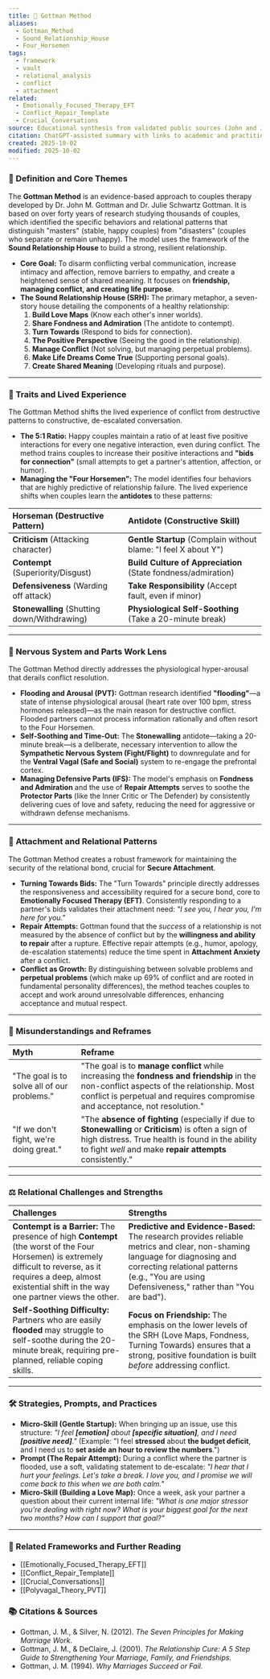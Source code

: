```yaml
---
title: 💑 Gottman Method
aliases:
  - Gottman_Method
  - Sound_Relationship_House
  - Four_Horsemen
tags:
  - framework
  - vault
  - relational_analysis
  - conflict
  - attachment
related:
  - Emotionally_Focused_Therapy_EFT
  - Conflict_Repair_Template
  - Crucial_Conversations
source: Educational synthesis from validated public sources (John and Julie Gottman's research)
citation: ChatGPT-assisted summary with links to academic and practitioner materials
created: 2025-10-02
modified: 2025-10-02
---
```

### 🧩 Definition and Core Themes

The **Gottman Method** is an evidence-based approach to couples therapy developed by Dr. John M. Gottman and Dr. Julie Schwartz Gottman. It is based on over forty years of research studying thousands of couples, which identified the specific behaviors and relational patterns that distinguish "masters" (stable, happy couples) from "disasters" (couples who separate or remain unhappy). The model uses the framework of the **Sound Relationship House** to build a strong, resilient relationship.

-   **Core Goal:** To disarm conflicting verbal communication, increase intimacy and affection, remove barriers to empathy, and create a heightened sense of shared meaning. It focuses on **friendship, managing conflict, and creating life purpose**.
-   **The Sound Relationship House (SRH):** The primary metaphor, a seven-story house detailing the components of a healthy relationship:
    1.  **Build Love Maps** (Know each other's inner worlds).
    2.  **Share Fondness and Admiration** (The antidote to contempt).
    3.  **Turn Towards** (Respond to bids for connection).
    4.  **The Positive Perspective** (Seeing the good in the relationship).
    5.  **Manage Conflict** (Not solving, but managing perpetual problems).
    6.  **Make Life Dreams Come True** (Supporting personal goals).
    7.  **Create Shared Meaning** (Developing rituals and purpose).

---

### 🌿 Traits and Lived Experience

The Gottman Method shifts the lived experience of conflict from destructive patterns to constructive, de-escalated conversation.

-   **The 5:1 Ratio:** Happy couples maintain a ratio of at least five positive interactions for every one negative interaction, even during conflict. The method trains couples to increase their positive interactions and **"bids for connection"** (small attempts to get a partner's attention, affection, or humor).
-   **Managing the "Four Horsemen":** The model identifies four behaviors that are highly predictive of relationship failure. The lived experience shifts when couples learn the **antidotes** to these patterns:

| Horseman (Destructive Pattern) | Antidote (Constructive Skill) |
| :---------------------------- | :---------------------------- |
| **Criticism** (Attacking character) | **Gentle Startup** (Complain without blame: "I feel X about Y") |
| **Contempt** (Superiority/Disgust) | **Build Culture of Appreciation** (State fondness/admiration) |
| **Defensiveness** (Warding off attack) | **Take Responsibility** (Accept fault, even if minor) |
| **Stonewalling** (Shutting down/Withdrawing) | **Physiological Self-Soothing** (Take a 20-minute break) |

---

### 🧠 Nervous System and Parts Work Lens

The Gottman Method directly addresses the physiological hyper-arousal that derails conflict resolution.

-   **Flooding and Arousal (PVT):** Gottman research identified **"flooding"**—a state of intense physiological arousal (heart rate over 100 bpm, stress hormones released)—as the main reason for destructive conflict. Flooded partners cannot process information rationally and often resort to the Four Horsemen.
-   **Self-Soothing and Time-Out:** The **Stonewalling** antidote—taking a 20-minute break—is a deliberate, necessary intervention to allow the **Sympathetic Nervous System (Fight/Flight)** to downregulate and for the **Ventral Vagal (Safe and Social)** system to re-engage the prefrontal cortex.
-   **Managing Defensive Parts (IFS):** The model's emphasis on **Fondness and Admiration** and the use of **Repair Attempts** serves to soothe the **Protector Parts** (like the Inner Critic or The Defender) by consistently delivering cues of love and safety, reducing the need for aggressive or withdrawn defense mechanisms.

---

### 💞 Attachment and Relational Patterns

The Gottman Method creates a robust framework for maintaining the security of the relational bond, crucial for **Secure Attachment**.

-   **Turning Towards Bids:** The "Turn Towards" principle directly addresses the responsiveness and accessibility required for a secure bond, core to **Emotionally Focused Therapy (EFT)**. Consistently responding to a partner's bids validates their attachment need: *"I see you, I hear you, I'm here for you."*
-   **Repair Attempts:** Gottman found that the *success* of a relationship is not measured by the absence of conflict but by the **willingness and ability to repair** after a rupture. Effective repair attempts (e.g., humor, apology, de-escalation statements) reduce the time spent in **Attachment Anxiety** after a conflict.
-   **Conflict as Growth:** By distinguishing between solvable problems and **perpetual problems** (which make up 69% of conflict and are rooted in fundamental personality differences), the method teaches couples to accept and work around unresolvable differences, enhancing acceptance and mutual respect.

---

### 🔄 Misunderstandings and Reframes

| Myth | Reframe |
| :--- | :--- |
| "The goal is to solve all of our problems." | "The goal is to **manage conflict** while increasing the **fondness and friendship** in the non-conflict aspects of the relationship. Most conflict is perpetual and requires compromise and acceptance, not resolution." |
| "If we don't fight, we're doing great." | "The **absence of fighting** (especially if due to **Stonewalling** or **Criticism**) is often a sign of high distress. True health is found in the ability to fight *well* and make **repair attempts** consistently." |

---

### ⚖️ Relational Challenges and Strengths

| Challenges | Strengths |
| :--- | :--- |
| **Contempt is a Barrier:** The presence of high **Contempt** (the worst of the Four Horsemen) is extremely difficult to reverse, as it requires a deep, almost existential shift in the way one partner views the other. | **Predictive and Evidence-Based:** The research provides reliable metrics and clear, non-shaming language for diagnosing and correcting relational patterns (e.g., "You are using Defensiveness," rather than "You are bad"). |
| **Self-Soothing Difficulty:** Partners who are easily **flooded** may struggle to self-soothe during the 20-minute break, requiring pre-planned, reliable coping skills. | **Focus on Friendship:** The emphasis on the lower levels of the SRH (Love Maps, Fondness, Turning Towards) ensures that a strong, positive foundation is built *before* addressing conflict. |

---

### 🛠️ Strategies, Prompts, and Practices

-   **Micro-Skill (Gentle Startup):** When bringing up an issue, use this structure: *"I feel **[emotion]** about **[specific situation]**, and I need **[positive need]**."* (Example: "I feel **stressed** about **the budget deficit**, and I need us to **set aside an hour to review the numbers**.")
-   **Prompt (The Repair Attempt):** During a conflict where the partner is flooded, use a soft, validating statement to de-escalate: *"I hear that I hurt your feelings. Let's take a break. I love you, and I promise we will come back to this when we are both calm."*
-   **Micro-Skill (Building a Love Map):** Once a week, ask your partner a question about their current internal life: *"What is one major stressor you’re dealing with right now? What is your biggest goal for the next two months? How can I support that goal?"*

---

### 🔗 Related Frameworks and Further Reading

-   [[Emotionally_Focused_Therapy_EFT]]
-   [[Conflict_Repair_Template]]
-   [[Crucial_Conversations]]
-   [[Polyvagal_Theory_PVT]]

### 📚 Citations & Sources

-   Gottman, J. M., & Silver, N. (2012). *The Seven Principles for Making Marriage Work.*
-   Gottman, J. M., & DeClaire, J. (2001). *The Relationship Cure: A 5 Step Guide to Strengthening Your Marriage, Family, and Friendships.*
-   Gottman, J. M. (1994). *Why Marriages Succeed or Fail.*